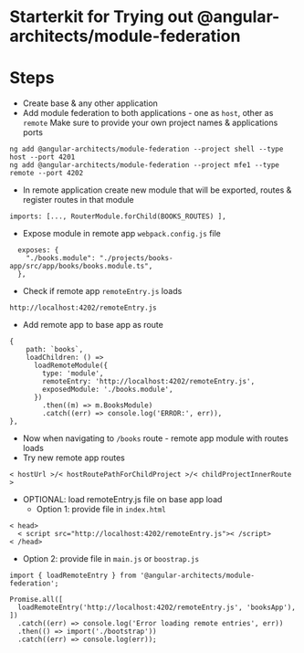 # Starterkit for Trying out @angular-architects/module-federation

# Steps
- Create base & any other application
- Add module federation to both applications - one as `host`, other as `remote`
Make sure to provide your own project names & applications ports
```
ng add @angular-architects/module-federation --project shell --type host --port 4201
ng add @angular-architects/module-federation --project mfe1 --type remote --port 4202
```
- In remote application create new module that will be exported, routes & register routes in that module
```
imports: [..., RouterModule.forChild(BOOKS_ROUTES) ],
```
- Expose module in remote app `webpack.config.js` file
```
  exposes: {
    "./books.module": "./projects/books-app/src/app/books/books.module.ts",
  },
```
- Check if remote app `remoteEntry.js` loads
```
http://localhost:4202/remoteEntry.js
```
- Add remote app to base app as route
```
{
    path: `books`,
    loadChildren: () =>
      loadRemoteModule({
        type: 'module',
        remoteEntry: 'http://localhost:4202/remoteEntry.js',
        exposedModule: './books.module',
      })
        .then((m) => m.BooksModule)
        .catch((err) => console.log('ERROR:', err)),
},
```
- Now when navigating to `/books` route - remote app module with routes loads
- Try new remote app routes
```
< hostUrl >/< hostRoutePathForChildProject >/< childProjectInnerRoute >
```
- OPTIONAL: load remoteEntry.js file on base app load
  - Option 1: provide file in `index.html`
```
< head>
  < script src="http://localhost:4202/remoteEntry.js">< /script>
< /head>
```
  - Option 2: provide file in `main.js` or `boostrap.js`
```
import { loadRemoteEntry } from '@angular-architects/module-federation';

Promise.all([
  loadRemoteEntry('http://localhost:4202/remoteEntry.js', 'booksApp'),
])
  .catch((err) => console.log('Error loading remote entries', err))
  .then(() => import('./bootstrap'))
  .catch((err) => console.log(err));
```
